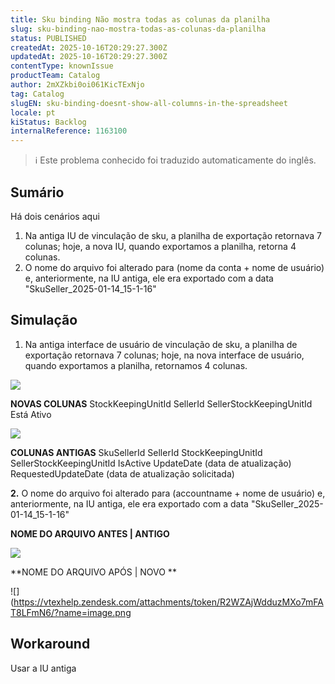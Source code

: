 ```yaml
---
title: Sku binding Não mostra todas as colunas da planilha
slug: sku-binding-nao-mostra-todas-as-colunas-da-planilha
status: PUBLISHED
createdAt: 2025-10-16T20:29:27.300Z
updatedAt: 2025-10-16T20:29:27.300Z
contentType: knownIssue
productTeam: Catalog
author: 2mXZkbi0oi061KicTExNjo
tag: Catalog
slugEN: sku-binding-doesnt-show-all-columns-in-the-spreadsheet
locale: pt
kiStatus: Backlog
internalReference: 1163100
---
```


>ℹ️ Este problema conhecido foi traduzido automaticamente do inglês.

## Sumário


Há dois cenários aqui

1. Na antiga IU de vinculação de sku, a planilha de exportação retornava 7 colunas; hoje, a nova IU, quando exportamos a planilha, retorna 4 colunas.
2. O nome do arquivo foi alterado para (nome da conta + nome de usuário) e, anteriormente, na IU antiga, ele era exportado com a data "SkuSeller_2025-01-14_15-1-16"
## Simulação




1. Na antiga interface de usuário de vinculação de sku, a planilha de exportação retornava 7 colunas; hoje, na nova interface de usuário, quando exportamos a planilha, retornamos 4 colunas.

 ![](https://vtexhelp.zendesk.com/attachments/token/OCsHYfXDqaz6W76qYhp7C1DDW/?name=image.png)

**NOVAS COLUNAS**
StockKeepingUnitId
SellerId
SellerStockKeepingUnitId
Está Ativo

 ![](https://vtexhelp.zendesk.com/attachments/token/gKb7BUfDenjXsGTQ0sE9F1DXr/?name=image.png)

**COLUNAS ANTIGAS**
SkuSellerId
SellerId
StockKeepingUnitId
SellerStockKeepingUnitId
IsActive
UpdateDate (data de atualização)
RequestedUpdateDate (data de atualização solicitada)

**2.** O nome do arquivo foi alterado para (accountname + nome de usuário) e, anteriormente, na IU antiga, ele era exportado com a data "SkuSeller_2025-01-14_15-1-16"

**NOME DO ARQUIVO ANTES | ANTIGO**

 ![](https://vtexhelp.zendesk.com/attachments/token/HjApMXd3SVgQ7Pb8XEN3Mgv20/?name=image.png)

**NOME DO ARQUIVO APÓS | NOVO **

 ![](https://vtexhelp.zendesk.com/attachments/token/R2WZAjWdduzMXo7mFAT8LFmN6/?name=image.png
## Workaround


Usar a IU antiga



